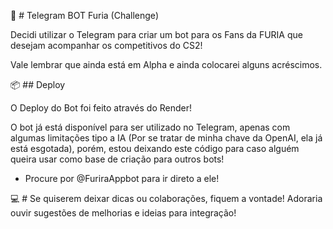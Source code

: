 
📲 # Telegram BOT Furia (Challenge)

Decidi utilizar o Telegram para criar um bot para os Fans da FURIA que desejam acompanhar os competitivos do CS2! 

Vale lembrar que ainda está em Alpha e ainda colocarei alguns acréscimos.

📦 ## Deploy

O Deploy do Bot foi feito através do Render!

O bot já está disponível para ser utilizado no Telegram, apenas com algumas limitações tipo a IA (Por se tratar de minha chave da OpenAI, ela já está esgotada), porém, estou deixando este código para caso alguém queira usar como base de criação para outros bots!

* Procure por @FuriraAppbot para ir direto a ele!


💻 # Se quiserem deixar dicas ou colaborações, fiquem a vontade! Adoraria ouvir sugestões de melhorias e ideias para integração!

